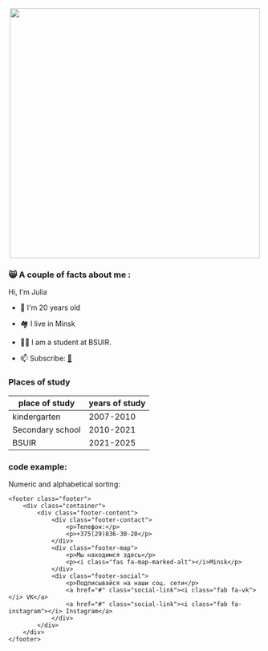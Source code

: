<div align="center">
  <img src="https://media1.tenor.com/m/MFt1WVDeUhUAAAAd/smol-illegally-smol-cat.gif" width="498" height="498"/>
</div>

### 	:smile_cat: A couple of facts about me :
Hi, I'm Julia

- :nail_care: I'm 20 years old
  
- :houses: I live in Minsk
  
- :man_student:  I am a student at BSUIR.

- :mailbox: Subscribe: [:shrimp:](https://www.instagram.com/_yulia_shenets_?igsh=MTI0ejY5cnI0cmRzNg==)

### Places of study

|place of study|years of study|
|-----------|-----------|
|kindergarten | 2007-2010|
|Secondary school | 2010-2021|
|   BSUIR    | 2021-2025|



### code example:

Numeric and alphabetical sorting:

```
<footer class="footer">
    <div class="container">
        <div class="footer-content">
            <div class="footer-contact">
                <p>Телефон:</p>
                <p>+375(29)836-30-20</p>
            </div>
            <div class="footer-map">
                <p>Мы находимся здесь</p>
                <p><i class="fas fa-map-marked-alt"></i>Minsk</p>
            </div>
            <div class="footer-social">
                <p>Подписывайся на наши соц. сети</p>
                <a href="#" class="social-link"><i class="fab fa-vk"></i> VK</a>
                <a href="#" class="social-link"><i class="fab fa-instagram"></i> Instagram</a>
            </div>
        </div>
    </div>
</footer>
``` 
